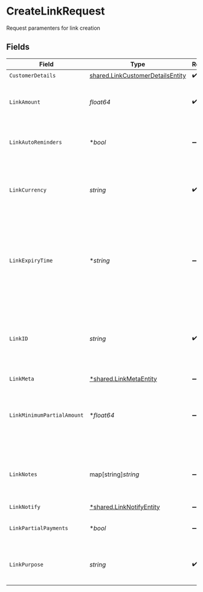 # CreateLinkRequest

Request paramenters for link creation


## Fields

| Field                                                                                                                                                                                       | Type                                                                                                                                                                                        | Required                                                                                                                                                                                    | Description                                                                                                                                                                                 | Example                                                                                                                                                                                     |
| ------------------------------------------------------------------------------------------------------------------------------------------------------------------------------------------- | ------------------------------------------------------------------------------------------------------------------------------------------------------------------------------------------- | ------------------------------------------------------------------------------------------------------------------------------------------------------------------------------------------- | ------------------------------------------------------------------------------------------------------------------------------------------------------------------------------------------- | ------------------------------------------------------------------------------------------------------------------------------------------------------------------------------------------- |
| `CustomerDetails`                                                                                                                                                                           | [shared.LinkCustomerDetailsEntity](../../../pkg/models/shared/linkcustomerdetailsentity.md)                                                                                                 | :heavy_check_mark:                                                                                                                                                                          | N/A                                                                                                                                                                                         |                                                                                                                                                                                             |
| `LinkAmount`                                                                                                                                                                                | *float64*                                                                                                                                                                                   | :heavy_check_mark:                                                                                                                                                                          | Amount to be collected using this link. Provide upto two decimals for paise.                                                                                                                |                                                                                                                                                                                             |
| `LinkAutoReminders`                                                                                                                                                                         | **bool*                                                                                                                                                                                     | :heavy_minus_sign:                                                                                                                                                                          | If "true", reminders will be sent to customers for collecting payments.                                                                                                                     |                                                                                                                                                                                             |
| `LinkCurrency`                                                                                                                                                                              | *string*                                                                                                                                                                                    | :heavy_check_mark:                                                                                                                                                                          | Currency for the payment link. Default is INR. Contact care@cashfree.com to enable new currencies.                                                                                          |                                                                                                                                                                                             |
| `LinkExpiryTime`                                                                                                                                                                            | **string*                                                                                                                                                                                   | :heavy_minus_sign:                                                                                                                                                                          | Time after which the link expires. Customers will not be able to make the payment beyond the time specified here. You can provide them in a valid ISO 8601 time format. Default is 30 days. |                                                                                                                                                                                             |
| `LinkID`                                                                                                                                                                                    | *string*                                                                                                                                                                                    | :heavy_check_mark:                                                                                                                                                                          | Unique Identifier (provided by merchant) for the Link. Alphanumeric and only - and _ allowed (50 character limit). Use this for other link-related APIs.                                    |                                                                                                                                                                                             |
| `LinkMeta`                                                                                                                                                                                  | [*shared.LinkMetaEntity](../../../pkg/models/shared/linkmetaentity.md)                                                                                                                      | :heavy_minus_sign:                                                                                                                                                                          | N/A                                                                                                                                                                                         |                                                                                                                                                                                             |
| `LinkMinimumPartialAmount`                                                                                                                                                                  | **float64*                                                                                                                                                                                  | :heavy_minus_sign:                                                                                                                                                                          | Minimum amount in first installment that needs to be paid by the customer if partial payments are enabled. This should be less than the link_amount.                                        |                                                                                                                                                                                             |
| `LinkNotes`                                                                                                                                                                                 | map[string]*string*                                                                                                                                                                         | :heavy_minus_sign:                                                                                                                                                                          | Key-value pair that can be used to store additional information about the entity. Maximum 5 key-value pairs                                                                                 | {"key_1":"value_1","key_2":"value_2"}                                                                                                                                                       |
| `LinkNotify`                                                                                                                                                                                | [*shared.LinkNotifyEntity](../../../pkg/models/shared/linknotifyentity.md)                                                                                                                  | :heavy_minus_sign:                                                                                                                                                                          | N/A                                                                                                                                                                                         |                                                                                                                                                                                             |
| `LinkPartialPayments`                                                                                                                                                                       | **bool*                                                                                                                                                                                     | :heavy_minus_sign:                                                                                                                                                                          | If "true", customer can make partial payments for the link.                                                                                                                                 |                                                                                                                                                                                             |
| `LinkPurpose`                                                                                                                                                                               | *string*                                                                                                                                                                                    | :heavy_check_mark:                                                                                                                                                                          | A brief description for which payment must be collected. This is shown to the customer.                                                                                                     |                                                                                                                                                                                             |